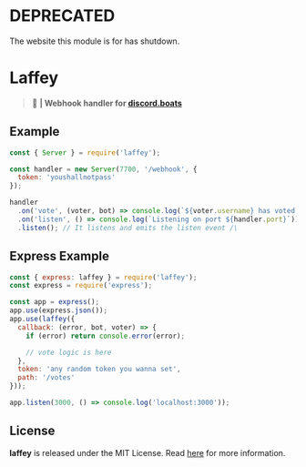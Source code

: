 # DEPRECATED
The website this module is for has shutdown.

# Laffey
> :office: **| Webhook handler for [discord.boats](https://discord.boats)**

## Example
```js
const { Server } = require('laffey');

const handler = new Server(7700, '/webhook', {
  token: 'youshallnotpass'
});

handler
  .on('vote', (voter, bot) => console.log(`${voter.username} has voted ${bot.name}`))
  .on('listen', () => console.log(`Listening on port ${handler.port}`))
  .listen(); // It listens and emits the listen event /\
```

## Express Example
```js
const { express: laffey } = require('laffey');
const express = require('express');

const app = express();
app.use(express.json());
app.use(laffey({
  callback: (error, bot, voter) => {
    if (error) return console.error(error);

    // vote logic is here
  },
  token: 'any random token you wanna set',
  path: '/votes'
}));

app.listen(3000, () => console.log('localhost:3000'));
```

## License
**laffey** is released under the MIT License. Read [here](/LICENSE) for more information.

